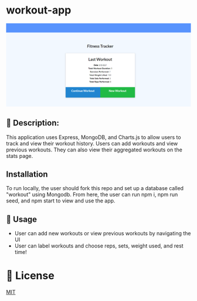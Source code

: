 # workout-app

![SCREENSHOT](https://github.com/xxelegyxx/workout-app/blob/main/Screenshot%20(66).png)

## :newspaper: Description:
This application uses Express, MongoDB, and Charts.js to allow users to track and view their workout history. Users can add workouts and view previous workouts. They can also view their aggregated workouts on the stats page.

## Installation
To run locally, the user should fork this repo and set up a database called "workout" using Mongodb. From here, the user can run npm i, npm run seed, and npm start to view and use the app. 

## :floppy_disk: Usage
* User can add new workouts or view previous workouts by navigating the UI
* User can label workouts and choose reps, sets, weight used, and rest time!

# :ticket: License
[MIT](https://choosealicense.com/licenses/mit/)
